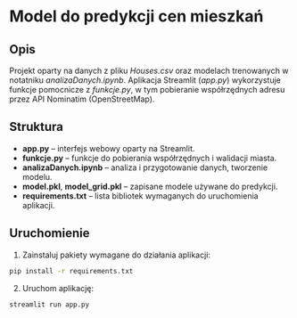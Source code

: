 # Model do predykcji cen mieszkań

## Opis
Projekt oparty na danych z pliku *Houses.csv* oraz modelach trenowanych w notatniku *analizaDanych.ipynb*. Aplikacja Streamlit (*app.py*) wykorzystuje funkcje pomocnicze z *funkcje.py*, w tym pobieranie współrzędnych adresu przez API Nominatim (OpenStreetMap).

## Struktura
- **app.py** – interfejs webowy oparty na Streamlit.  
- **funkcje.py** – funkcje do pobierania współrzędnych i walidacji miasta.  
- **analizaDanych.ipynb** – analiza i przygotowanie danych, tworzenie modelu.  
- **model.pkl**, **model_grid.pkl** – zapisane modele używane do predykcji.  
- **requirements.txt** – lista bibliotek wymaganych do uruchomienia aplikacji.

## Uruchomienie
1. Zainstaluj pakiety wymagane do działania aplikacji: 
``` bash
pip install -r requirements.txt
```
2. Uruchom aplikację:
``` bash 
streamlit run app.py
```